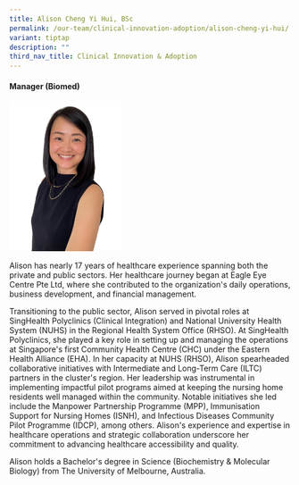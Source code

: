 ```yaml
---
title: Alison Cheng Yi Hui, BSc
permalink: /our-team/clinical-innovation-adoption/alison-cheng-yi-hui/
variant: tiptap
description: ""
third_nav_title: Clinical Innovation & Adoption
---
```

<h4><strong>Manager (Biomed)</strong></h4>
<p></p>
<div class="isomer-image-wrapper">
<img style="width: 40%;" height="auto" width="100%" alt="Alison Cheng" src="/images/About/Our Team/Clinical Innovation &amp; Adoption/AlisonCheng_Bio.jpg">
</div>
<p>Alison has nearly 17 years of healthcare experience spanning both the
private and public sectors. Her healthcare journey began at Eagle Eye Centre
Pte Ltd, where she contributed to the organization's daily operations,
business development, and financial management.</p>
<p>Transitioning to the public sector, Alison served in pivotal roles at
SingHealth Polyclinics (Clinical Integration) and National University Health
System (NUHS) in the Regional Health System Office (RHSO). At SingHealth
Polyclinics, she played a key role in setting up and managing the operations
at Singapore's first Community Health Centre (CHC) under the Eastern Health
Alliance (EHA). In her capacity at NUHS (RHSO), Alison spearheaded collaborative
initiatives with Intermediate and Long-Term Care (ILTC) partners in the
cluster's region. Her leadership was instrumental in implementing impactful
pilot programs aimed at keeping the nursing home residents well managed
within the community. Notable initiatives she led include the Manpower
Partnership Programme (MPP), Immunisation Support for Nursing Homes (ISNH),
and Infectious Diseases Community Pilot Programme (IDCP), among others.
Alison's experience and expertise in healthcare operations and strategic
collaboration underscore her commitment to advancing healthcare accessibility
and quality.</p>
<p>Alison holds a Bachelor's degree in Science (Biochemistry &amp; Molecular
Biology) from The University of Melbourne, Australia.</p>
